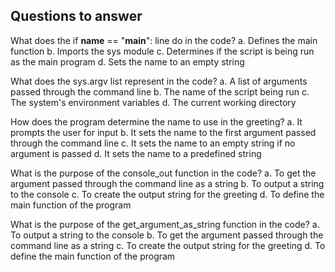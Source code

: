 ## Questions to answer

What does the if __name__ == "__main__": line do in the code?
a. Defines the main function
b. Imports the sys module
c. Determines if the script is being run as the main program
d. Sets the name to an empty string

What does the sys.argv list represent in the code?
a. A list of arguments passed through the command line
b. The name of the script being run
c. The system's environment variables
d. The current working directory

How does the program determine the name to use in the greeting?
a. It prompts the user for input
b. It sets the name to the first argument passed through the command line
c. It sets the name to an empty string if no argument is passed
d. It sets the name to a predefined string

What is the purpose of the console_out function in the code?
a. To get the argument passed through the command line as a string
b. To output a string to the console
c. To create the output string for the greeting
d. To define the main function of the program

What is the purpose of the get_argument_as_string function in the code?
a. To output a string to the console
b. To get the argument passed through the command line as a string
c. To create the output string for the greeting
d. To define the main function of the program
